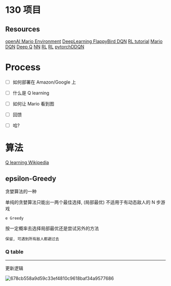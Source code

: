 # 130 项目

## Resources

[openAI Mario Environment](https://pypi.org/project/gym-super-mario-bros/)
[DeepLearning FlappyBird DQN](https://github.com/yenchenlin/DeepLearningFlappyBird)
[RL tutorial](https://github.com/MorvanZhou/Reinforcement-learning-with-tensorflow)
[Mario DQN](https://github.com/aleju/mario-ai)
[Deep Q](https://blog.paperspace.com/building-double-deep-q-network-super-mario-bros/)
[NN](https://www.youtube.com/watch?v=BGeTG1M632U)
[RL](https://www.statworx.com/at/blog/using-reinforcement-learning-to-play-super-mario-bros-on-nes-using-tensorflow/)
[RL](https://cai.tools.sap/blog/the-future-with-reinforcement-learning-part-1/)
[pytorch](https://pytorch.org/tutorials/intermediate/mario_rl_tutorial.html)[DDQN](https://blog.paperspace.com/building-double-deep-q-network-super-mario-bros/)

# Process
- [ ] 如何部署在 Amazon/Google 上


- [ ] 什么是 Q learning
- [ ] 如何让 Mario 看到图
- [ ] 回馈
- [ ] 哈?


# 算法
[Q learning Wikipedia](https://en.wikipedia.org/wiki/Q-learning)

## epsilon-Greedy

贪婪算法的一种

单纯的贪婪算法只能出一两个最佳选择, (局部最优) 不适用于有动态敌人的 N 步游戏



```e Greedy```

按一定概率去选择局部最优还是尝试另外的方法



```保留, 可遇到所有敌人都避过去```



### Q table 

---

更新逻辑

![678cb558a9d59c33ef4810c9618baf34a9577686](README/678cb558a9d59c33ef4810c9618baf34a9577686.svg)

